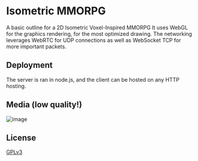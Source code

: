 
# Isometric MMORPG

A basic outline for a 2D Isometric Voxel-Inspired MMORPG
It uses WebGL for the graphics rendering, for the most optimized drawing. The networking leverages WebRTC for UDP connections as well as WebSocket TCP for more important packets.




## Deployment

The server is ran in node.js, and the client can be hosted on any HTTP hosting. 


## Media (low quality!)

![image](https://hardcoreanarchy.gay/images/isometric.gif)

## License

[GPLv3](https://choosealicense.com/licenses/gpl-3.0/)

